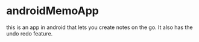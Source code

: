 # androidMemoApp
this is an app in android that lets you create notes on the go. It also has the undo redo feature.

